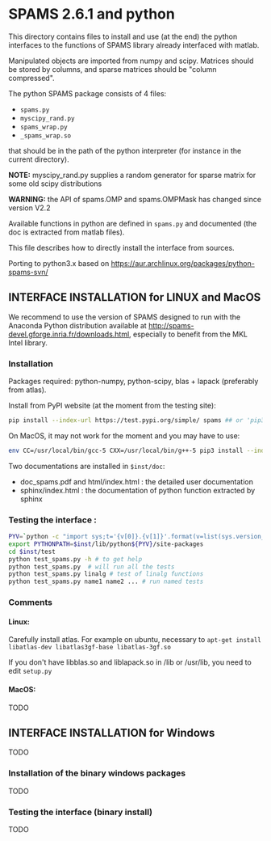 # SPAMS 2.6.1 and python

This directory contains files to install and use (at the end) the python interfaces to the functions of SPAMS library already interfaced with matlab.

Manipulated objects are imported from numpy and scipy. Matrices should be stored by columns, and sparse matrices should be "column compressed".

The python SPAMS package consists of 4 files:
* `spams.py`
* `myscipy_rand.py`
* `spams_wrap.py`
* `_spams_wrap.so`

that should be in the path of the python interpreter (for instance in the current directory).

**NOTE:** myscipy_rand.py supplies a random generator for sparse matrix
      for some old scipy distributions

**WARNING:** the API of spams.OMP and spams.OMPMask has changed since version V2.2

Available functions in python are defined in `spams.py` and documented (the doc is extracted from matlab files).

This file describes how to directly install the interface from sources.

Porting to python3.x based on https://aur.archlinux.org/packages/python-spams-svn/

## INTERFACE INSTALLATION for LINUX and MacOS

We recommend to use the version of SPAMS designed to run with the Anaconda Python distribution
available at <http://spams-devel.gforge.inria.fr/downloads.html>, especially to benefit from
the MKL Intel library.

### Installation

Packages required: python-numpy, python-scipy, blas + lapack (preferably from atlas). <br>

Install from PyPI website (at the moment from the testing site):
```bash
pip install --index-url https://test.pypi.org/simple/ spams ## or 'pip3' for Python3.x
```

On MacOS, it may not work for the moment and you may have to use:
```bash
env CC=/usr/local/bin/gcc-5 CXX=/usr/local/bin/g++-5 pip3 install --index-url https://test.pypi.org/simple/ spams
```

Two documentations are installed in `$inst/doc`:
* doc_spams.pdf and html/index.html : the detailed user documentation
* sphinx/index.html : the documentation of python function extracted by sphinx

### Testing the interface :

```bash
PYV=`python -c "import sys;t='{v[0]}.{v[1]}'.format(v=list(sys.version_info[:2]));sys.stdout.write(t)";` # get python current version
export PYTHONPATH=$inst/lib/python${PYV}/site-packages
cd $inst/test
python test_spams.py -h # to get help
python test_spams.py  # will run all the tests
python test_spams.py linalg # test of linalg functions
python test_spams.py name1 name2 ... # run named tests
```

### Comments
#### Linux:
Carefully install atlas. For example on ubuntu, necessary to `apt-get install libatlas-dev libatlas3gf-base libatlas-3gf.so`

If you don't have libblas.so and liblapack.so in /lib or /usr/lib, you need to edit `setup.py`

#### MacOS:
TODO
<!-- The installation has been tested with MacOS 10 (Lion), it required that packages were installed with `port install`:
```
port install atlas;port install py26-numpy;install py26-scipy
```
Maybe necessary to add `/opt/local/bin` to `PATH` and specified the compiler by setting CC and CXX, for example:
```
export CC=/opt/local/bin/gcc-mp-4.3;export CXX=/opt/local/bin/g++-mp-4.3
``` -->

## INTERFACE INSTALLATION for Windows
TODO

### Installation of the binary windows packages
TODO

### Testing the interface (binary install)
TODO
